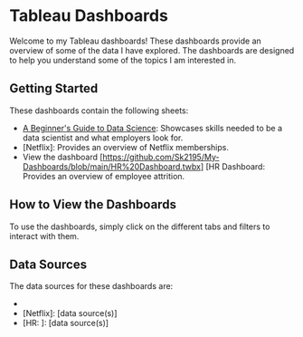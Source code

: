 # Tableau Dashboards

Welcome to my Tableau dashboards! These dashboards provide an overview of some of the data I have explored. The dashboards are designed to help you understand some of the topics I am interested in.

## Getting Started

These dashboards contain the following sheets:

- [A Beginner's Guide to Data Science]: Showcases skills needed to be a data scientist and what employers look for.
- [Netflix]: Provides an overview of Netflix memberships.
- View the dashboard [https://github.com/Sk2195/My-Dashboards/blob/main/HR%20Dashboard.twbx] [HR  Dashboard: Provides an overview of employee attrition.

## How to View the Dashboards

To use the dashboards, simply click on the different tabs and filters to interact with them.

## Data Sources

The data sources for these dashboards are:

- [A Beginner's Guide to Data Science]: Kaggle
- [Netflix]: [data source(s)]
- [HR: ]: [data source(s)]

